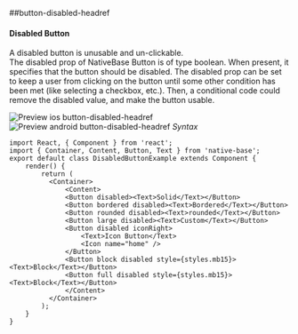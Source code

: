 ##button-disabled-headref
#### Disabled Button

A disabled button is unusable and un-clickable.<br />
The disabled prop of NativeBase Button is of type boolean. When present, it specifies that the button should be disabled. The disabled prop can be set to keep a user from clicking on the button until some other condition has been met (like selecting a checkbox, etc.). Then, a conditional code could remove the disabled value, and make the button usable.<br />

![Preview ios button-disabled-headref](https://github.com/GeekyAnts/NativeBase-KitchenSink/raw/master/screenshots/ios/disabledButtons.png)
![Preview android button-disabled-headref](https://github.com/GeekyAnts/NativeBase-KitchenSink/raw/master/screenshots/android/disabledButtons.png)
*Syntax*

<pre class="line-numbers"><code class="language-jsx">import React, { Component } from 'react';
import { Container, Content, Button, Text } from 'native-base';
export default class DisabledButtonExample extends Component {
    render() {
        return (
          &lt;Container>
              &lt;Content>
              &lt;Button disabled>&lt;Text>Solid&lt;/Text>&lt;/Button>
              &lt;Button bordered disabled>&lt;Text>Bordered&lt;/Text>&lt;/Button>
              &lt;Button rounded disabled>&lt;Text>rounded&lt;/Text>&lt;/Button>
              &lt;Button large disabled>&lt;Text>Custom&lt;/Text>&lt;/Button>
              &lt;Button disabled iconRight>
                  &lt;Text>Icon Button&lt;/Text>
                  &lt;Icon name="home" />
              &lt;/Button>
              &lt;Button block disabled style={styles.mb15}>&lt;Text>Block&lt;/Text>&lt;/Button>
              &lt;Button full disabled style={styles.mb15}>&lt;Text>Block&lt;/Text>&lt;/Button>
              &lt;/Content>
          &lt;/Container>
        );
    }
}</code></pre><br />
